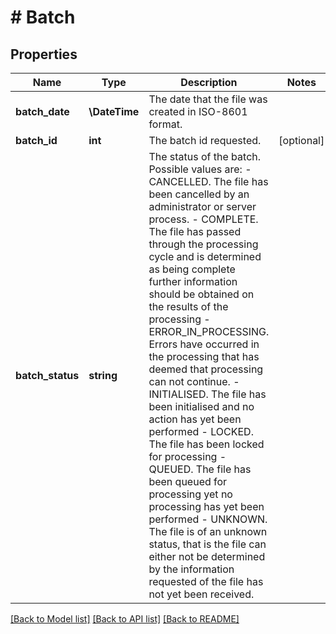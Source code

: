 # # Batch

## Properties

Name | Type | Description | Notes
------------ | ------------- | ------------- | -------------
**batch_date** | **\DateTime** | The date that the file was created in ISO-8601 format. |
**batch_id** | **int** | The batch id requested. | [optional]
**batch_status** | **string** | The status of the batch. Possible values are:    - CANCELLED. The file has been cancelled by an administrator or server process.  - COMPLETE. The file has passed through the processing cycle and is determined as being complete further information should be obtained on the results of the processing - ERROR_IN_PROCESSING. Errors have occurred in the processing that has deemed that processing can not continue. - INITIALISED. The file has been initialised and no action has yet been performed - LOCKED. The file has been locked for processing - QUEUED. The file has been queued for processing yet no processing has yet been performed - UNKNOWN. The file is of an unknown status, that is the file can either not be determined by the information requested of the file has not yet been received. |

[[Back to Model list]](../../README.md#models) [[Back to API list]](../../README.md#endpoints) [[Back to README]](../../README.md)
